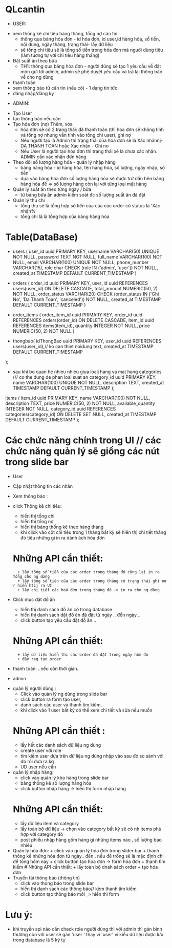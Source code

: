 # QLcantin

- USER:

* xem thống kê chi tiêu hàng tháng, tổng nợ căn tin
  - thông qua bảng hóa đơn - id hóa đơn, id user,id hàng hóa, số tiền, nội dung, ngày tháng, trạng thái- lấy dữ liệu
  - sẽ tổng chi tiêu sẽ là tổng số tiền trong hóa đơn mà người dùng tiêu (làm tương tự với chi tiêu hàng tháng)
* Đặt suất ăn theo bữa
  - TH1: thông qua bảng hóa đơn - người dùng sẽ tạo 1 yêu cầu về đặt món gửi tới admin, admin sẽ phê duyệt yêu cầu và trả lại thông báo về cho ng dùng
* thanh toán
* xem thông báo từ căn tin (nếu có) - 1 dạng tin tức
* đăng nhập/đăng ký

- ADMIN:

* Tạo User
* tạo thông báo nếu cần
* Tạo hóa đơn (nợ) Thêm, xóa
  - hóa đơn sẽ có 2 trạng thái: đã thanh toán (thì hóa đơn sẽ không tính và tổng nợ nhưng vẫn tính vào tổng chi user), ghi nợ
  - Nếu người tạo là Admin thì trạng thái của hóa đơn sẽ là Xác nhânnj-DA THANH TOAN hoặc Xác nhận - Ghi no
  - Nếu User là người tạo hóa đơn thì trạng thái xẽ là chưa xác nhận. ADMIN cần xác nhận đơn hàng
* Theo dõi số lượng hàng hóa - quản lý nhập hàng
  - bảng hàng hóa - id hàng hóa, tên hàng hóa, số lượng, ngày nhập, số tiền
  - dựa vào bảng hóa đơn số lượng hàng hóa sẽ được trừ dần bên bảng hàng hóa để => số lượng hàng còn lại với từng loại mặt hàng
* Quản lý suất ăn theo từng ngày / bữa
  - từ bảng bữa ăn admin kiểm soát đc số lượng suất ăn đã đặt
* Quản lý thu chi
  - tổng thu sẽ là tổng hợp số tiền của của các order có status là 'Xác nhận%'
  - tổng chi lã là tổng hợp của bảng hàng hóa

# Table(DataBase)

- users (
  user_id uuid PRIMARY KEY,
  username VARCHAR(50) UNIQUE NOT NULL,
  password TEXT NOT NULL,
  full_name VARCHAR(100) NOT NULL,
  email VARCHAR(100) UNIQUE NOT NULL,
  phone_number VARCHAR(15),
  role char CHECK (role IN ('admin', 'user')) NOT NULL,
  created_at TIMESTAMP DEFAULT CURRENT_TIMESTAMP
  )

- orders (
  order_id uuid PRIMARY KEY,
  user_id uuid REFERENCES users(user_id) ON DELETE CASCADE,
  total_amount NUMERIC(50, 2) NOT NULL,
  order_status VARCHAR(20) CHECK (order_status IN ('Ghi No', 'Da Thanh Toan', 'canceled')) NOT NULL,
  created_at TIMESTAMP DEFAULT CURRENT_TIMESTAMP
  )
- order_items (
  order_item_id uuid PRIMARY KEY,
  order_id uuid REFERENCES orders(order_id) ON DELETE CASCADE,
  item_id uuid REFERENCES items(item_id),
  quantity INTEGER NOT NULL,
  price NUMERIC(50, 2) NOT NULL
  )
- thongbao(
  idThongBao uuid PRIMARY KEY,
  user_id uuid REFERENCES users(user_id),// ko can thiet
  noidung text,
  created_at TIMESTAMP DEFAULT CURRENT_TIMESTAMP

);

- sau khi bo quan he nhieu nhieu giua loaij hang va mat hang
  categories (// co the dung de phan loai suat an
  category_id uuid PRIMARY KEY,
  name VARCHAR(100) UNIQUE NOT NULL,
  description TEXT,
  created_at TIMESTAMP DEFAULT CURRENT_TIMESTAMP
  );

items (
item_id uuid PRIMARY KEY,
name VARCHAR(100) NOT NULL,
description TEXT,
price NUMERIC(50, 2) NOT NULL,
available_quantity INTEGER NOT NULL,
category_id uuid REFERENCES categories(category_id) ON DELETE SET NULL,
created_at TIMESTAMP DEFAULT CURRENT_TIMESTAMP
);

# Các chức năng chính trong UI // các chức năng quản lý sẽ giống các nút trong slide bar

- User

* Cập nhật thông tin các nhân
* Xem thông báo :
* click Thông kê chi tiêu:

  - hiển thị tổng chi
  - hiển thị tổng nợ
  - hiển thị bảng thống kê theo hàng tháng
  - khi click vào cột chi tiêu trong 1 tháng bất kỳ sẽ hiển thị chi tiết tháng đó tiêu những gì in ra dánh ách hóa đơn

  # Những API cần thiết:

        + lấy tổng số tiền của các order trong tháng đó cộng lại in ra tổng cho ng dừng
        + lấy tổng số tièn của các order trong tháng có trạng thái ghi nợ r hiển htij ra UI
        + lấy chi tiết các hoá đơn trong tháng đó -> in ra cho ng dùng

* Click mục đặt đồ ăn
  - hiển thị danh sách đồ ăn có trong database
  - hiển thị danh sách dặt đồ ăn đã đặt từ ngày .. đến ngày ..
  - click button tạo yêu cầu đặt đồ ăn...
  # Những API cần thiết:
        + lấy dữ liệu hiển thị các order đã đặt trong ngày hôm đó
        + đẩy req tạo order
* thanh toán: ..nếu còn thời gian..

- admin

* quản lý người dùng :
  - Click vào quản lý ng dùng trong slide bar
  - click button ra form tạo user,
  - danh sách các user và thanh tìm kiếm,
  - khi click vào 1 user bất kỳ có thể xem chi tiết và sửa nếu muốn
  # Những API cần thiết :
  - lấy hết các danh sách dữ liệu ng dùng
  - create user với role
  - tìm kiếm user dựa trên dữ liệu ng dùng nhập vào sau đó so sánh với db rồi đưa ra kq
  - UD user nếu cần
* quản lý nhập hàng:
  - click vào quản lý kho hàng trong slide bar
  - bảng thống kê số lượng hàng hóa
  - click button nhập hàng -> hiển thị form nhập hàng
  # Những API cần thiết:
  - lấy dữ liệu item và category
  - lấy toàn bộ dữ liệu -> chọn vào category bất kỳ sẽ có nh items phù hợp với category đó
  - post phiếu nhập hàng gồm hàng gì những items nào , số lượng bao nhiêu
* Quản lý hóa đơn: + click vào quản lý hóa đơn trong slider bar + thanh thông kế những hóa đơn từ ngày.. đến.. nếu để trống sẽ là mặc định chỉ để tỏng hôm nay + click button tạo hóa đơn -> form hóa đơn + thanh tìm kiếm # Những API cần thiết: + lấy toàn bộ dnah sách order + tạo hóa đơn
* Truyền tải thông báo (thông tin)
  - click vào thong báo trong slide bar
  - hiển thị danh sách các thông báo// kèm thanh tìm kiếm
  - click button tạo thông báo mới \_> hiển thì form

# Lưu ý:

- khi truyền api nào cần check role người dùng thì với admin thì gán bình thường còn với user sẽ gán 'user ' thay vì 'user' vì kiểu dữ liệu được lưu trong database là 5 ký tự
